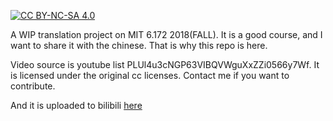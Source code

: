 [![CC BY-NC-SA 4.0][cc-by-nc-sa-image]][cc-by-nc-sa]

[cc-by-nc-sa]: http://creativecommons.org/licenses/by-nc-sa/4.0/
[cc-by-nc-sa-image]: https://i.creativecommons.org/l/by-nc-sa/4.0/88x31.png

A WIP translation project on MIT 6.172 2018(FALL). It is a good course, and I want to share it with the chinese. That is why this repo is here.

Video source is youtube list PLUl4u3cNGP63VIBQVWguXxZZi0566y7Wf. It is licensed under the original cc licenses. Contact me if you want to contribute.

And it is uploaded to bilibili [here](https://space.bilibili.com/691795/channel/seriesdetail?sid=944651)
